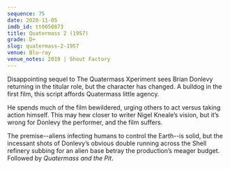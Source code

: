 ```yaml
---
sequence: 75
date: 2020-11-05
imdb_id: tt0050873
title: Quatermass 2 (1957)
grade: D+
slug: quatermass-2-1957
venue: Blu-ray
venue_notes: 2019 | Shout Factory
---
```


Disappointing sequel to <span data-imdb-id="tt0049646">The Quatermass Xperiment</span> sees Brian Donlevy returning in the titular role, but the character has changed. A bulldog in the first film, this script affords Quatermass little agency.

<!-- end -->

He spends much of the film bewildered, urging others to act versus taking action himself. This may hew closer to writer Nigel Kneale’s vision, but it’s wrong for Donlevy the performer, and the film suffers.

The premise--aliens infecting humans to control the Earth--is solid, but the incessant shots of Donlevy’s obvious double running across the Shell refinery subbing for an alien base betray the production’s meager budget. Followed by <span data-imdb-id="tt0062168">_Quatermass and the Pit_</span>.
